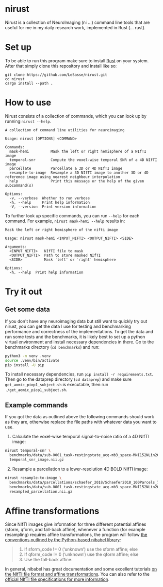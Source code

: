 # nirust

Nirust is a collection of NeuroImaging (ni ...) command line tools that are useful for
me in my daily research work, implemented in Rust (... rust).

# Set up

To be able to run this program make sure to install [Rust](https://www.rust-lang.org/tools/install) on your system.
After that simply clone this repository and install like so:

```
git clone https://github.com/LeSasse/nirust.git
cd nirust
cargo install --path .
```

# How to use

Nirust consists of a collection of commands, which you can look up by running
`nirust --help`.

```
A collection of command line utilities for neuroimaging

Usage: nirust [OPTIONS] <COMMAND>

Commands:
  mask-hemi          Mask the left or right hemisphere of a NIfTI image
  temporal-snr       Compute the voxel-wise temporal SNR of a 4D NIfTI image
  parcellate         Parcellate a 3D or 4D NIfTI image
  resample-to-image  Resample a 3D NIfTI image to another 3D or 4D reference image using nearest neighbour interpolation
  help               Print this message or the help of the given subcommand(s)

Options:
  -v, --verbose  Whether to run verbose
  -h, --help     Print help information
  -V, --version  Print version information
```

To further look up specific commands, you can run `--help` for each command.
For example, `nirust mask-hemi --help` results in:

```
Mask the left or right hemisphere of the nifti image

Usage: nirust mask-hemi <INPUT_NIFTI> <OUTPUT_NIFTI> <SIDE>

Arguments:
  <INPUT_NIFTI>   NIfTI file to mask
  <OUTPUT_NIFTI>  Path to store masked NIfTI
  <SIDE>          Mask 'left' or 'right' hemisphere

Options:
  -h, --help  Print help information
```

# Try it out

## Get some data

If you don't have any neuroimaging data but still want to quickly try out nirust,
you can get the data I use for testing and benchmarking performance and correctness
of the implementations. To get the data and run some tests and the benchmarks,
it is likely best to set up a python virtual environment and install necessary
dependencies in there. Go to the benchmarks directory (`cd benchmarks`) and run:

```sh
python3 -m venv .venv
source .venv/bin/activate
pip install -U pip
```

To install necessary dependencies, run `pip install -r requirements.txt`.
Then go to the dataprep directory (`cd dataprep`) and make sure `get_aomic_piop1_subject.sh`
is executable, then run `./get_aomic_piop1_subject.sh`.

## Example commands

If you got the data as outlined above the following commands should work as they
are, otherwise replace the file paths with whatever data you want to use.

1. Calculate the voxel-wise temporal signal-to-noise ratio of a 4D NIfTI image: 
```zsh
nirust temporal-snr \
  benchmarks/data/sub-0001_task-restingstate_acq-mb3_space-MNI152NLin2009cAsym_desc-preproc_bold.nii \
  temporal_snr_image.nii.gz
```

2. Resample a parcellation to a lower-resolution 4D BOLD NIfTI image:
```zsh
nirust resample-to-image \
  benchmarks/data/parcellations/schaefer_2018/Schaefer2018_100Parcels_7Networks_order_FSLMNI152_1mm.nii.gz \
  benchmarks/data/sub-0001_task-restingstate_acq-mb3_space-MNI152NLin2009cAsym_desc-preproc_bold.nii \
  resampled_parcellation.nii.gz
```

# Affine transformations

Since NIfTI images give information for three different potential affines 
(sform, qform, and fall-back affine), whenever a function (for example resampling)
requires affine transformations, the program will follow [the conventions outlined
by the Python-based nibabel library](https://nipy.org/nibabel/nifti_images.html#choosing-the-image-affine):

> 1. If sform_code != 0 (‘unknown’) use the sform affine; else
> 2. If qform_code != 0 (‘unknown’) use the qform affine; else
> 3. Use the fall-back affine.

In general, nibabel has great documentation and some excellent tutorials [on the
NIfTI file format and affine transformations](https://nipy.org/nibabel/tutorials.html).
You can also refer to the [official NIfTI file specifications for more information](https://nifti.nimh.nih.gov/pub/dist/src/niftilib/nifti1.h).
  